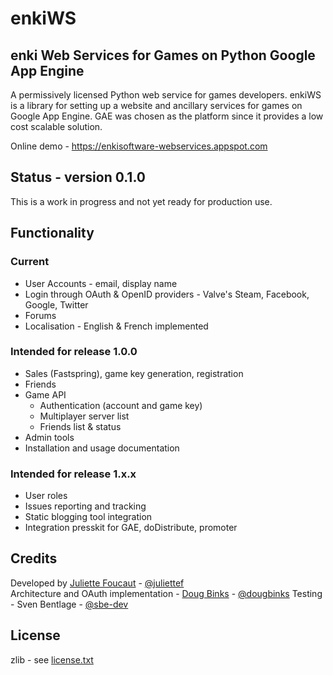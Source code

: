 # enkiWS

## enki Web Services for Games on Python Google App Engine

A permissively licensed Python web service for games developers. enkiWS is a library for setting up a website and ancillary services for games on Google App Engine. GAE was chosen as the platform since it provides a low cost scalable solution.

Online demo - https://enkisoftware-webservices.appspot.com

## Status - version 0.1.0

This is a work in progress and not yet ready for production use.

## Functionality

### Current

* User Accounts - email, display name
* Login through OAuth & OpenID providers - Valve's Steam, Facebook, Google, Twitter
* Forums
* Localisation - English & French implemented

### Intended for release 1.0.0 

* Sales (Fastspring), game key generation, registration
* Friends
* Game API
  * Authentication (account and game key)
  * Multiplayer server list
  * Friends list & status
* Admin tools
* Installation and usage documentation

### Intended for  release 1.x.x

* User roles
* Issues reporting and tracking
* Static blogging tool integration
* Integration presskit for GAE, doDistribute, promoter

## Credits

Developed by [Juliette Foucaut](http://www.enkisoftware.com/about.html#juliette) - [@juliettef](https://github.com/juliettef)  
Architecture and OAuth implementation - [Doug Binks](http://www.enkisoftware.com/about.html#doug) - [@dougbinks](https://github.com/dougbinks)
Testing - Sven Bentlage - [@sbe-dev](https://github.com/sbe-dev)

## License

zlib - see [license.txt](https://github.com/juliettef/enkiWS/blob/master/license.txt)
